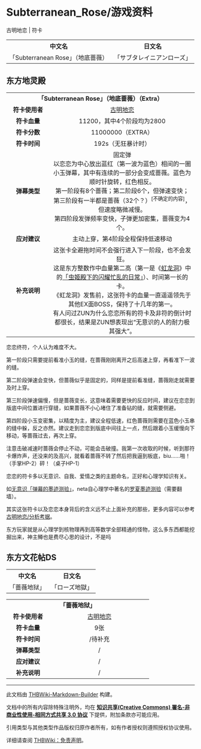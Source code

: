 # Subterranean_Rose/游戏资料

<!-- source html: G:\repos\THBWiki-Markdown-Builder\THBWikiMarkdown\Temp\main\2\2a\ns0%3ASubterranean_Rose%2F%E6%B8%B8%E6%88%8F%E8%B5%84%E6%96%99.html -->

古明地恋 | 符卡


<table>

<tbody><tr>
<th>中文名</th>
<th>日文名
</th></tr>
<tr>
<td>「Subterranean Rose」（地底蔷薇）</td>
<td>「サブタレイニアンローズ」
</td></tr></tbody></table>



## 东方地灵殿

<table>
<tbody><tr><td style="min-width:200px" colspan="4" align="center"><b>「Subterranean Rose」（地底蔷薇）（Extra）</b></td></tr><tr><td style="min-width:100px" colspan="2" align="center"><b>符卡使用者</b></td><td style="min-width:250px" colspan="2" align="center"><a href="./古明地恋.md" title="古明地恋">古明地恋</a></td></tr><tr><td style="min-width:100px" colspan="2" align="center"><b>符卡血量</b></td><td style="min-width:250px" colspan="2" align="center">11200，其中4个阶段均为2800</td></tr><tr><td style="min-width:100px" colspan="2" align="center"><b>符卡分数</b></td><td style="min-width:250px" colspan="2" align="center">11000000（EXTRA）</td></tr><tr><td style="min-width:100px" colspan="2" align="center"><b>符卡时间</b></td><td style="min-width:250px" colspan="2" align="center">192s（无狂暴计时）</td></tr><tr><td style="min-width:100px" colspan="2" align="center"><b>弹幕类型</b></td><td style="min-width:250px" colspan="2" align="center">固定弹<br>
以恋恋为中心放出蓝红（第一波为蓝色）相间的一圈小玉弹幕，其中有连续的一部分会变成蔷薇。蓝色为顺时针旋转，红色相反。<br>第一阶段有8个蔷薇；第二阶段6个，但弹速变快；第三阶段有一半都是蔷薇<span class="noprint bg-color-warning-30" title="不确定或有争议的内容">（32个？）</span><sup class="noprint Template-Fact"><span style="white-space: nowrap;">&#91;不确定的内容&#93;</span></sup>，但速度略微减慢。<br>第四阶段发弹频率变快，子弹更加密集，蔷薇变为4个。</td></tr><tr><td style="min-width:100px" colspan="2" align="center"><b>应对建议</b></td><td style="min-width:250px" colspan="2" align="center">主动上穿，第4阶段全程保持低速移动</td></tr><tr><td style="min-width:100px" colspan="2" align="center"><b>补充说明</b></td><td style="min-width:250px" colspan="2" align="center">这张卡全避拖时间不会强行进入下一阶段，也不会发狂。<br>这是东方整数作中血量第二高（第一是《<a href="./东方虹龙洞.md" title="东方虹龙洞" unred="">虹龙洞</a>》中的<a href="./虫姬殿下的闪耀忙乱的日常.md" title="虫姬殿下的闪耀忙乱的日常" unred="">「虫姬殿下的闪耀忙乱的日常」</a>）、时间第一长的卡。<br>《虹龙洞》发售前，这张符卡的血量一直遥遥领先于其他EX面BOSS，保持了十几年的第一。<br>有人问过ZUN为什么恋恋所有的符卡及非符的倒计时都很长，结果是ZUN想表现出“无意识的人的耐力极其强大”。<br></td></tr>
</tbody></table>



  
恋恋终符，个人认为难度不大。  

第一阶段只需要提前看准小玉的缝，在蔷薇刚刚离开之后高速上穿，再看准下一波的缝。  

第二阶段弹速会变快，但蔷薇似乎是固定的，同样是提前看准缝，蔷薇刚走就需要及时上穿。  

第三阶段弹速偏慢，但是蔷薇变长，这意味着需要更快的反应时间，建议在恋恋到版底中间位置进行穿缝，如果蔷薇不小心堵住了准备钻的缝，就需要侧避。  

第四阶段小玉变密集，以精度为主，建议全程低速，红色蔷薇则需要在蓝色小玉串的缝中躲，反之亦然。建议走到恋恋到版底中间往上一点，然后跟着小玉缓慢向下移动，等蔷薇过去，再次上穿。  

注意击破减速时蔷薇会停止不动，可能会击破撞。我第一次收取的时候，听到那符卡爆炸声，还没来的及高兴，就看着蔷薇不转了然后把我逼到板底，biu……啪！（手掌HP-2）砰！（桌子HP-1）
  


  
  

恋恋的符卡多以无意识、自我、爱情之类的主题命名，正好和心理学知识有关。  

如[无意识「弹幕的墨迹测验」](./弹幕的墨迹测验.md)，neta自心理学中著名的[罗夏墨迹测验](https://zh.wikipedia.org/wiki/墨迹测验)（需要翻墙）。  

其实这张符卡以及恋恋本身背后的含义远不止上面补充的那些，更多内容可以参考[古明地恋/分析考据](./古明地恋-分析考据.md)。  

东方玩家就是从心理学到核物理再到高等数学全部精通的怪物，这么多东西都能挖掘出来，神主鳟也是费尽心思的设计，不是吗
  


## 东方文花帖DS

<table>

<tbody><tr>
<th>中文名</th>
<th>日文名
</th></tr>
<tr>
<td>「蔷薇地狱」</td>
<td>「ローズ地獄」
</td></tr></tbody></table>



<table>
<tbody><tr><td style="min-width:200px" colspan="4" align="center"><b>「蔷薇地狱」</b></td></tr><tr><td style="min-width:100px" colspan="2" align="center"><b>符卡使用者</b></td><td style="min-width:250px" colspan="2" align="center"><a href="./古明地恋.md" title="古明地恋">古明地恋</a></td></tr><tr><td style="min-width:100px" colspan="2" align="center"><b>符卡血量</b></td><td style="min-width:250px" colspan="2" align="center">9张</td></tr><tr><td style="min-width:100px" colspan="2" align="center"><b>符卡时间</b></td><td style="min-width:250px" colspan="2" align="center">/待补充</td></tr><tr><td style="min-width:100px" colspan="2" align="center"><b>弹幕类型</b></td><td style="min-width:250px" colspan="2" align="center">/</td></tr><tr><td style="min-width:100px" colspan="2" align="center"><b>应对建议</b></td><td style="min-width:250px" colspan="2" align="center">/</td></tr><tr><td style="min-width:100px" colspan="2" align="center"><b>补充说明</b></td><td style="min-width:250px" colspan="2" align="center">/</td></tr>
</tbody></table>







---

此文档由 [THBWiki-Markdown-Builder](https://github.com/Delsin-Yu/THBWiki-Markdown-Builder) 构建。

文档中的所有内容除特殊注明外，均在 [**知识共享(Creative Commons) 署名-非商业性使用-相同方式共享 3.0 协议**](https://creativecommons.org/licenses/by-sa/3.0/deed.zh-hans) 下提供，附加条款亦可能应用。

引用类型与其他类型作品版权归原作者所有，如有作者授权则遵照授权协议使用。

详细请查阅 [THBWiki：免责声明](https://thbwiki.cc/THBWiki:%E5%85%8D%E8%B4%A3%E5%A3%B0%E6%98%8E)。

